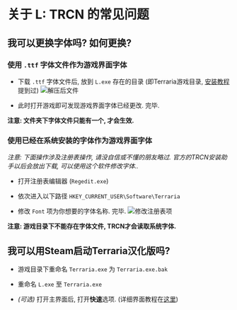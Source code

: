 # 关于 **L: TRCN** 的常见问题

## 我可以更换字体吗? 如何更换?

### 使用 `.ttf` 字体文件作为游戏界面字体

* 下载 `.ttf` 字体文件后, 放到 `L.exe` 存在的目录 (即Terraria游戏目录, [安装教程][1]提到过)
![解压后文件][2]

* 此时打开游戏即可发现游戏界面字体已经更改. 完毕.

**注意: 文件夹下字体文件只能有一个, 才会生效.**

### 使用已经在系统安装的字体作为游戏界面字体

*注意: 下面操作涉及注册表操作, 请没自信或不懂的朋友略过. 官方的TRCN安装助手以后会放出下载, 可以使用这个软件修改字体..*

* 打开注册表编辑器 (`Regedit.exe`)

* 依次进入以下路径 `HKEY_CURRENT_USER\Software\Terraria`

* 修改 `Font` 项为你想要的字体名称. 完毕.
![修改注册表项][3]

**注意: 游戏目录下不能存在字体文件, TRCN才会读取系统字体.**

## 我可以用Steam启动Terraria汉化版吗?

* 游戏目录下重命名 `Terraria.exe` 为 `Terraria.exe.bak`

* 重命名 `L.exe` 至 `Terraria.exe`

* *(可选)* 打开主界面后, 打开**快速**选项. (详细界面教程在[这里][4])


[1]: HowToInstall.md
[2]: https://raw.githubusercontent.com/mistzzt/L_Instructions/master/images/InstallL_3.png
[3]: https://raw.githubusercontent.com/mistzzt/L_Instructions/master/images/FAQaboutL_1.png
[4]: HowToUse.md